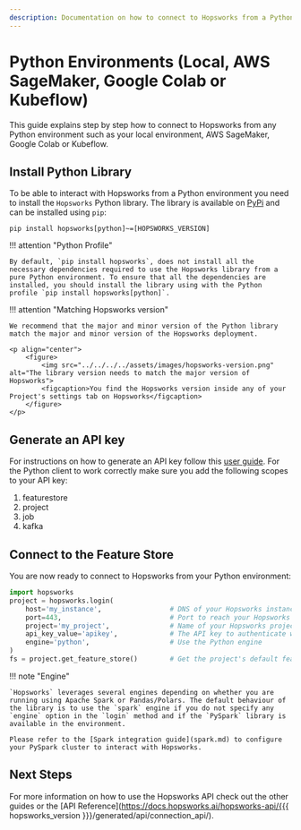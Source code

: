 ```yaml
---
description: Documentation on how to connect to Hopsworks from a Python environment (e.g. from Sagemaker, Google Colab, Kubeflow or local environment)
---
```


# Python Environments (Local, AWS SageMaker, Google Colab or Kubeflow)

This guide explains step by step how to connect to Hopsworks from any Python environment such as your local environment, AWS SageMaker, Google Colab or Kubeflow.

## Install Python Library

To be able to interact with Hopsworks from a Python environment you need to install the `Hopsworks` Python library. The library is available on [PyPi](https://pypi.org/project/hopsworks/) and can be installed using `pip`: 

```
pip install hopsworks[python]~=[HOPSWORKS_VERSION]
```

!!! attention "Python Profile"

    By default, `pip install hopsworks`, does not install all the necessary dependencies required to use the Hopsworks library from a pure Python environment. To ensure that all the dependencies are installed, you should install the library using with the Python profile `pip install hopsworks[python]`.

!!! attention "Matching Hopsworks version"

    We recommend that the major and minor version of the Python library match the major and minor version of the Hopsworks deployment.

    <p align="center">
        <figure>
            <img src="../../../../assets/images/hopsworks-version.png" alt="The library version needs to match the major version of Hopsworks">
            <figcaption>You find the Hopsworks version inside any of your Project's settings tab on Hopsworks</figcaption>
        </figure>
    </p>

## Generate an API key

For instructions on how to generate an API key follow this [user guide](../projects/api_key/create_api_key.md). For the Python client to work correctly make sure you add the following scopes to your API key:

  1. featurestore
  2. project
  3. job
  4. kafka

## Connect to the Feature Store

You are now ready to connect to Hopsworks from your Python environment:

```python
import hopsworks 
project = hopsworks.login(
    host='my_instance',                 # DNS of your Hopsworks instance
    port=443,                           # Port to reach your Hopsworks instance, defaults to 443
    project='my_project',               # Name of your Hopsworks project
    api_key_value='apikey',             # The API key to authenticate with Hopsworks
    engine='python',                    # Use the Python engine
)
fs = project.get_feature_store()        # Get the project's default feature store
```

!!! note "Engine"

    `Hopsworks` leverages several engines depending on whether you are running using Apache Spark or Pandas/Polars. The default behaviour of the library is to use the `spark` engine if you do not specify any `engine` option in the `login` method and if the `PySpark` library is available in the environment.

    Please refer to the [Spark integration guide](spark.md) to configure your PySpark cluster to interact with Hopsworks.

## Next Steps

For more information on how to use the Hopsworks API check out the other guides or the [API Reference](https://docs.hopsworks.ai/hopsworks-api/{{{ hopsworks_version }}}/generated/api/connection_api/). 
